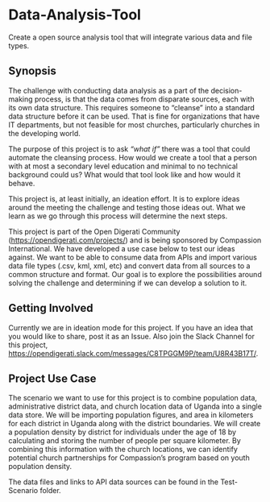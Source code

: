 # Data-Analysis-Tool
Create a open source analysis tool that will integrate various data and file types. 

## Synopsis
The challenge with conducting data analysis as a part of the decision-making process, is that the data comes from disparate sources, each with its own data structure. This requires someone to “cleanse” into a standard data structure before it can be used. That is fine for organizations that have IT departments, but not feasible for most churches, particularly churches in the developing world. 

The purpose of this project is to ask *“what if”* there was a tool that could automate the cleansing process. How would we create a tool that a person with at most a secondary level education and minimal to no technical background could us? What would that tool look like and how would it behave.

This project is, at least initially, an ideation effort. It is to explore ideas around the meeting the challenge and testing those ideas out. What we learn as we go through this process will determine the next steps. 

This project is part of the Open Digerati Community (https://opendigerati.com/projects/) and is being sponsored by Compassion International. We have developed a use case below to test our ideas against. We want to be able to consume data from APIs and import various data file types (.csv, kml, xml, etc) and convert data from all sources to a common structure and format. Our goal is to explore the possibilities around solving the challenge and determining if we can develop a solution to it.
 
## Getting Involved
Currently we are in ideation mode for this project. If you have an idea that you would like to share, post it as an Issue. Also join the Slack Channel for this project, https://opendigerati.slack.com/messages/C8TPGGM9P/team/U8R43B17T/. 

## Project Use Case
The scenario we want to use for this project is to combine population data, administrative district data, and church location data of Uganda into a single data store. We will be importing population figures, and area in kilometers for each district in Uganda along with the district boundaries. We will create a population density by district for individuals under the age of 18 by calculating and storing the number of people per square kilometer. By combining this information with the church locations, we can identify potential church partnerships for Compassion’s program based on youth population density.

The data files and links to API data sources can be found in the Test-Scenario folder.
